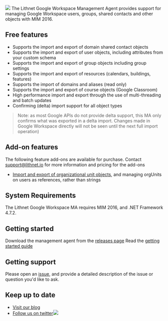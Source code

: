 ![](https://lithnet.github.io/images/logo-ex-small.png)
The Lithnet Google Workspace Management Agent provides support for managing Google Workspace users, groups, shared contacts and other objects with MIM 2016.

## Free features
* Supports the import and export of domain shared contact objects
* Supports the import and export of user objects, including attributes from your custom schema
* Supports the import and export of group objects including group settings
* Supports the import and export of resources (calendars, buildings, features)
* Supports the import of domains and aliases (read only)
* Supports the import and export of course objects (Google Classroom)
* High performance import and export through the use of multi-threading and batch updates
* Confirming (delta) import support for all object types

> Note: as most Google APIs do not provide delta support, this MA only confirms what was exported in a delta import. Changes made in Google Workspace directly will not be seen until the next full import operation)

## Add-on features
The following feature add-ons are available for purchase. Contact [support@lithnet.io](mailto:support@lithnet.io) for more information and pricing for the add-ons
* [Import and export of organizational unit objects](https://github.com/lithnet/googleapps-managementagent/wiki/Managing-organizational-units), and managing orgUnits on users as references, rather than strings

## System Requirements
The Lithnet Google Workspace MA requires MIM 2016, and .NET Framework 4.7.2.

## Getting started
Download the management agent from the [releases page](https://github.com/lithnet/googleapps-managementagent/releases)
Read the [getting started guide](https://github.com/lithnet/googleapps-managementagent/wiki)

## Getting support
Please open an [issue](https://github.com/lithnet/googleapps-managementagent/issues), and provide a detailed description of the issue or question you'd like to ask.

## Keep up to date
* [Visit our blog](https://blog.lithnet.io)
* [Follow us on twitter](https://twitter.com/lithnet_io)![](http://twitter.com/favicon.ico)
